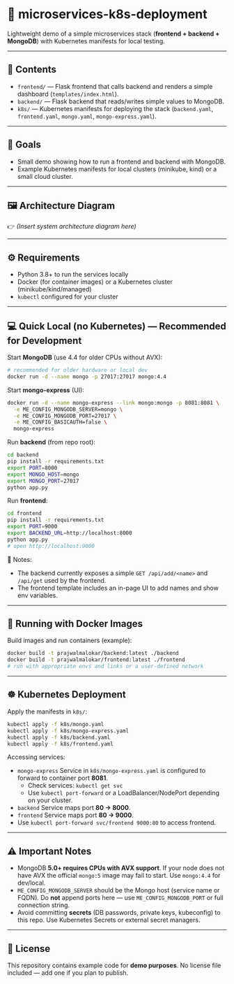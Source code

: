 # 🚀 microservices-k8s-deployment

Lightweight demo of a simple microservices stack (**frontend + backend + MongoDB**) with Kubernetes manifests for local testing.

---

## 📂 Contents
- `frontend/` — Flask frontend that calls backend and renders a simple dashboard (`templates/index.html`).
- `backend/` — Flask backend that reads/writes simple values to MongoDB.
- `k8s/` — Kubernetes manifests for deploying the stack (`backend.yaml`, `frontend.yaml`, `mongo.yaml`, `mongo-express.yaml`).

---

## 🎯 Goals
- Small demo showing how to run a frontend and backend with MongoDB.
- Example Kubernetes manifests for local clusters (minikube, kind) or a small cloud cluster.

---

## 🖼️ Architecture Diagram
👉 *(Insert system architecture diagram here)*

---

## ⚙️ Requirements
- Python 3.8+ to run the services locally
- Docker (for container images) or a Kubernetes cluster (minikube/kind/managed)
- `kubectl` configured for your cluster

---

## 💻 Quick Local (no Kubernetes) — Recommended for Development

Start **MongoDB** (use 4.4 for older CPUs without AVX):

```bash
# recommended for older hardware or local dev
docker run -d --name mongo -p 27017:27017 mongo:4.4
```

Start **mongo-express** (UI):

```bash
docker run -d --name mongo-express --link mongo:mongo -p 8081:8081 \
  -e ME_CONFIG_MONGODB_SERVER=mongo \
  -e ME_CONFIG_MONGODB_PORT=27017 \
  -e ME_CONFIG_BASICAUTH=false \
  mongo-express
```

Run **backend** (from repo root):

```bash
cd backend
pip install -r requirements.txt
export PORT=8000
export MONGO_HOST=mongo
export MONGO_PORT=27017
python app.py
```

Run **frontend**:

```bash
cd frontend
pip install -r requirements.txt
export PORT=9000
export BACKEND_URL=http://localhost:8000
python app.py
# open http://localhost:9000
```

📌 Notes:
- The backend currently exposes a simple `GET /api/add/<name>` and `/api/get` used by the frontend.
- The frontend template includes an in-page UI to add names and show env variables.

---

## 🐳 Running with Docker Images

Build images and run containers (example):

```bash
docker build -t prajwalmalokar/backend:latest ./backend
docker build -t prajwalmalokar/frontend:latest ./frontend
# run with appropriate envs and links or a user-defined network
```

---

## ☸️ Kubernetes Deployment

Apply the manifests in `k8s/`:

```bash
kubectl apply -f k8s/mongo.yaml
kubectl apply -f k8s/mongo-express.yaml
kubectl apply -f k8s/backend.yaml
kubectl apply -f k8s/frontend.yaml
```

Accessing services:
- `mongo-express` Service in `k8s/mongo-express.yaml` is configured to forward to container port **8081**.
  - Check services: `kubectl get svc`
  - Use `kubectl port-forward` or a LoadBalancer/NodePort depending on your cluster.
- `backend` Service maps port **80 → 8000**.
- `frontend` Service maps port **80 → 9000**.
- Use `kubectl port-forward svc/frontend 9000:80` to access frontend.

---

## ⚠️ Important Notes
- MongoDB **5.0+ requires CPUs with AVX support**. If your node does not have AVX the official `mongo:5` image may fail to start. Use `mongo:4.4` for dev/local.
- `ME_CONFIG_MONGODB_SERVER` should be the Mongo host (service name or FQDN). Do **not** append ports here — use `ME_CONFIG_MONGODB_PORT` or full connection string.
- Avoid committing **secrets** (DB passwords, private keys, kubeconfig) to this repo. Use Kubernetes Secrets or external secret managers.

---

## 📜 License
This repository contains example code for **demo purposes**. No license file included — add one if you plan to publish.

